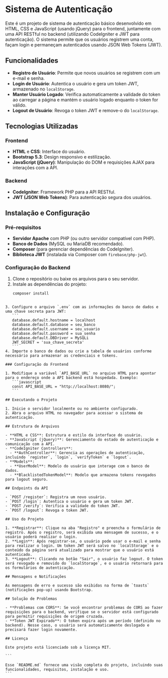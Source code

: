 # Sistema de Autenticação

Este é um projeto de sistema de autenticação básico desenvolvido em HTML, CSS e JavaScript (usando jQuery) para o frontend, juntamente com uma API RESTful no backend (utilizando CodeIgniter e JWT para autenticação). O sistema permite que os usuários registrem uma conta, façam login e permaneçam autenticados usando JSON Web Tokens (JWT).

## Funcionalidades

- **Registro de Usuário**: Permite que novos usuários se registrem com um e-mail e senha.
- **Login de Usuário**: Autentica o usuário e gera um token JWT, armazenado no `localStorage`.
- **Manter Usuário Logado**: Verifica automaticamente a validade do token ao carregar a página e mantém o usuário logado enquanto o token for válido.
- **Logout de Usuário**: Revoga o token JWT e remove-o do `localStorage`.

## Tecnologias Utilizadas

### Frontend

- **HTML** e **CSS**: Interface do usuário.
- **Bootstrap 5.3**: Design responsivo e estilização.
- **JavaScript (jQuery)**: Manipulação do DOM e requisições AJAX para interações com a API.

### Backend

- **CodeIgniter**: Framework PHP para a API RESTful.
- **JWT (JSON Web Tokens)**: Para autenticação segura dos usuários.

## Instalação e Configuração

### Pré-requisitos

- **Servidor Apache** com PHP (ou outro servidor compatível com PHP).
- **Banco de Dados** (MySQL ou MariaDB recomendado).
- **Composer** (para gerenciar dependências do CodeIgniter).
- **Biblioteca JWT** (instalada via Composer com `firebase/php-jwt`).

### Configuração do Backend

1. Clone o repositório ou baixe os arquivos para o seu servidor.
2. Instale as dependências do projeto:
   ```bash
   composer install
   ```
````

3. Configure o arquivo `.env` com as informações do banco de dados e uma chave secreta para JWT:
   ```
   database.default.hostname = localhost
   database.default.database = seu_banco
   database.default.username = seu_usuario
   database.default.password = sua_senha
   database.default.DBDriver = MySQLi
   JWT_SECRET = 'sua_chave_secreta'
   ```
4. Importe o banco de dados ou crie a tabela de usuários conforme necessário para armazenar as credenciais e tokens.

### Configuração do Frontend

1. Modifique a variável `API_BASE_URL` no arquivo HTML para apontar para o endereço onde a API backend está hospedada. Exemplo:
   ```javascript
   const API_BASE_URL = "http://localhost:8080/";
   ```

## Executando o Projeto

1. Inicie o servidor localmente ou no ambiente configurado.
2. Abra o arquivo HTML no navegador para acessar o sistema de autenticação.

## Estrutura de Arquivos

- **HTML e CSS**: Estrutura e estilo da interface do usuário.
- **JavaScript (jQuery)**: Gerenciamento do estado de autenticação e comunicação com a API.
- **CodeIgniter Controllers**:
  - **AuthController**: Gerencia as operações de autenticação, incluindo `register`, `login`, `verifyToken` e `logout`.
- **Models**:
  - **UserModel**: Modelo do usuário que interage com o banco de dados.
  - **BlacklistedTokenModel**: Modelo que armazena tokens revogados para logout seguro.

## Endpoints da API

- `POST /register`: Registra um novo usuário.
- `POST /login`: Autentica o usuário e gera um token JWT.
- `POST /verify`: Verifica a validade do token JWT.
- `POST /logout`: Revoga o token JWT.

## Uso do Projeto

1. **Registrar**: Clique na aba "Registro" e preencha o formulário de registro. Após o registro, será exibida uma mensagem de sucesso, e o usuário poderá realizar o login.
2. **Login**: Após registrar-se, o usuário pode usar o e-mail e senha para realizar o login. Um token JWT será salvo no `localStorage` e o conteúdo da página será atualizado para mostrar que o usuário está autenticado.
3. **Logout**: Clicando no botão "Sair", o usuário faz logout. O token será revogado e removido do `localStorage`, e o usuário retornará para os formulários de autenticação.

## Mensagens e Notificações

As mensagens de erro e sucesso são exibidas na forma de `toasts` (notificações pop-up) usando Bootstrap.

## Solução de Problemas

- **Problemas com CORS**: Se você encontrar problemas de CORS ao fazer requisições para o backend, verifique se o servidor está configurado para permitir requisições de origem cruzada.
- **Token JWT Expirado**: O token expira após um período (definido no backend). Nesse caso, o usuário será automaticamente deslogado e precisará fazer login novamente.

## Licença

Este projeto está licenciado sob a licença MIT.

```

Esse `README.md` fornece uma visão completa do projeto, incluindo suas funcionalidades, requisitos, instalação e uso.
```
